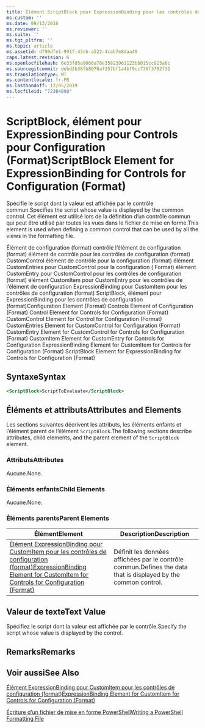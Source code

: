 ```yaml
---
title: Élément ScriptBlock pour ExpressionBinding pour les contrôles de configuration (format) | Microsoft Docs
ms.custom: ''
ms.date: 09/13/2016
ms.reviewer: ''
ms.suite: ''
ms.tgt_pltfrm: ''
ms.topic: article
ms.assetid: df90dfe1-991f-43cb-a522-4cab7e8daa49
caps.latest.revision: 6
ms.openlocfilehash: 6e33f85a9066a78e35823961123bb015cc025a0c
ms.sourcegitcommit: debd2b38fb8070a7357bf1a4bf9cc736f3702f31
ms.translationtype: MT
ms.contentlocale: fr-FR
ms.lasthandoff: 12/05/2019
ms.locfileid: "72364898"
---
```

# <a name="scriptblock-element-for-expressionbinding-for-controls-for-configuration-format"></a><span data-ttu-id="93cbd-102">ScriptBlock, élément pour ExpressionBinding pour Controls pour Configuration (Format)</span><span class="sxs-lookup"><span data-stu-id="93cbd-102">ScriptBlock Element for ExpressionBinding for Controls for Configuration (Format)</span></span>

<span data-ttu-id="93cbd-103">Spécifie le script dont la valeur est affichée par le contrôle commun.</span><span class="sxs-lookup"><span data-stu-id="93cbd-103">Specifies the script whose value is displayed by the common control.</span></span> <span data-ttu-id="93cbd-104">Cet élément est utilisé lors de la définition d’un contrôle commun qui peut être utilisé par toutes les vues dans le fichier de mise en forme.</span><span class="sxs-lookup"><span data-stu-id="93cbd-104">This element is used when defining a common control that can be used by all the views in the formatting file.</span></span>

<span data-ttu-id="93cbd-105">Élément de configuration (format) contrôle l’élément de configuration (format) élément de contrôle pour les contrôles de configuration (format) CustomControl élément de contrôle pour la configuration (format) élément CustomEntries pour CustomControl pour la configuration ( Format) élément CustomEntry pour CustomControl pour les contrôles de configuration (format) élément CustomItem pour CustomEntry pour les contrôles de l’élément de configuration ExpressionBinding pour CustomItem pour les contrôles de configuration (format) ScriptBlock, élément pour ExpressionBinding pour les contrôles de configuration (format)</span><span class="sxs-lookup"><span data-stu-id="93cbd-105">Configuration Element (Format) Controls Element of Configuration (Format) Control Element for Controls for Configuration (Format) CustomControl Element for Control for Configuration (Format) CustomEntries Element for CustomControl for Configuration (Format) CustomEntry Element for CustomControl for Controls for Configuration (Format) CustomItem Element for CustomEntry for Controls for Configuration ExpressionBinding Element for CustomItem for Controls for Configuration (Format) ScriptBlock Element for ExpressionBinding for Controls for Configuration (Format)</span></span>

## <a name="syntax"></a><span data-ttu-id="93cbd-106">Syntaxe</span><span class="sxs-lookup"><span data-stu-id="93cbd-106">Syntax</span></span>

```xml
<ScriptBlock>ScriptToEvaluate</ScriptBlock>
```

## <a name="attributes-and-elements"></a><span data-ttu-id="93cbd-107">Éléments et attributs</span><span class="sxs-lookup"><span data-stu-id="93cbd-107">Attributes and Elements</span></span>

<span data-ttu-id="93cbd-108">Les sections suivantes décrivent les attributs, les éléments enfants et l’élément parent de l’élément `ScriptBlock`.</span><span class="sxs-lookup"><span data-stu-id="93cbd-108">The following sections describe attributes, child elements, and the parent element of the `ScriptBlock` element.</span></span>

### <a name="attributes"></a><span data-ttu-id="93cbd-109">Attributs</span><span class="sxs-lookup"><span data-stu-id="93cbd-109">Attributes</span></span>

<span data-ttu-id="93cbd-110">Aucune.</span><span class="sxs-lookup"><span data-stu-id="93cbd-110">None.</span></span>

### <a name="child-elements"></a><span data-ttu-id="93cbd-111">Éléments enfants</span><span class="sxs-lookup"><span data-stu-id="93cbd-111">Child Elements</span></span>

<span data-ttu-id="93cbd-112">Aucune.</span><span class="sxs-lookup"><span data-stu-id="93cbd-112">None.</span></span>

### <a name="parent-elements"></a><span data-ttu-id="93cbd-113">Éléments parents</span><span class="sxs-lookup"><span data-stu-id="93cbd-113">Parent Elements</span></span>

|<span data-ttu-id="93cbd-114">Élément</span><span class="sxs-lookup"><span data-stu-id="93cbd-114">Element</span></span>|<span data-ttu-id="93cbd-115">Description</span><span class="sxs-lookup"><span data-stu-id="93cbd-115">Description</span></span>|
|-------------|-----------------|
|[<span data-ttu-id="93cbd-116">Élément ExpressionBinding pour CustomItem pour les contrôles de configuration (format)</span><span class="sxs-lookup"><span data-stu-id="93cbd-116">ExpressionBinding Element for CustomItem for Controls for Configuration (Format)</span></span>](./expressionbinding-element-for-customitem-for-controls-for-configuration-format.md)|<span data-ttu-id="93cbd-117">Définit les données affichées par le contrôle commun.</span><span class="sxs-lookup"><span data-stu-id="93cbd-117">Defines the data that is displayed by the common control.</span></span>|

## <a name="text-value"></a><span data-ttu-id="93cbd-118">Valeur de texte</span><span class="sxs-lookup"><span data-stu-id="93cbd-118">Text Value</span></span>

<span data-ttu-id="93cbd-119">Spécifiez le script dont la valeur est affichée par le contrôle.</span><span class="sxs-lookup"><span data-stu-id="93cbd-119">Specify the script whose value is displayed by the control.</span></span>

## <a name="remarks"></a><span data-ttu-id="93cbd-120">Remarks</span><span class="sxs-lookup"><span data-stu-id="93cbd-120">Remarks</span></span>

## <a name="see-also"></a><span data-ttu-id="93cbd-121">Voir aussi</span><span class="sxs-lookup"><span data-stu-id="93cbd-121">See Also</span></span>

[<span data-ttu-id="93cbd-122">Élément ExpressionBinding pour CustomItem pour les contrôles de configuration (format)</span><span class="sxs-lookup"><span data-stu-id="93cbd-122">ExpressionBinding Element for CustomItem for Controls for Configuration (Format)</span></span>](./expressionbinding-element-for-customitem-for-controls-for-configuration-format.md)

[<span data-ttu-id="93cbd-123">Écriture d’un fichier de mise en forme PowerShell</span><span class="sxs-lookup"><span data-stu-id="93cbd-123">Writing a PowerShell Formatting File</span></span>](./writing-a-powershell-formatting-file.md)
